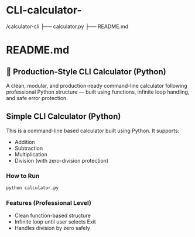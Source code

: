 # CLI-calculator-
/calculator-cli
   ├── calculator.py
   ├── README.md


# README.md

## 🚀 Production-Style CLI Calculator (Python)
A clean, modular, and production-ready command-line calculator following professional Python structure — built using functions, infinite loop handling, and safe error protection.

## Simple CLI Calculator (Python)
This is a command-line based calculator built using Python. It supports:
- Addition
- Subtraction
- Multiplication
- Division (with zero-division protection)

### How to Run
```bash
python calculator.py
```

### Features (Professional Level)
- Clean function-based structure
- Infinite loop until user selects Exit
- Handles division by zero safely
